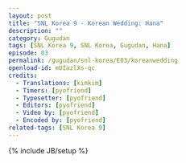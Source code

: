 ```yaml
---
layout: post
title: "SNL Korea 9 - Korean Wedding: Hana"
description: ""
category: Gugudan
tags: [SNL Korea 9, SNL Korea, Gugudan, Hana]
episode: 03
permalink: /gugudan/snl-korea/E03/koreanwedding
openload-id: mUIazlXs-qc
credits:
  - Translations: [kimkim]
  - Timers: [pyofriend]
  - Typesetter: [pyofriend]
  - Editors: [pyofriend]
  - Video by: [pyofriend]
  - Encoded by: [pyofriend]
related-tags: [SNL Korea 9]
---
```

{% include JB/setup %}
